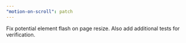 ```yaml
---
"motion-on-scroll": patch
---
```


Fix potential element flash on page resize. Also add additional tests for verification.
